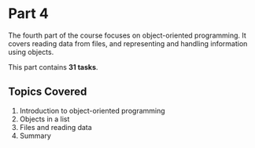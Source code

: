 # Part 4

The fourth part of the course focuses on object-oriented programming. It covers reading data from files, and representing and handling information using objects.

This part contains **31 tasks**.

## Topics Covered

1. Introduction to object-oriented programming  
2. Objects in a list  
3. Files and reading data  
4. Summary
